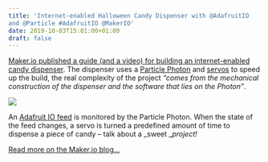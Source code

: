 ```yaml
---
title: 'Internet-enabled Halloween Candy Dispenser with @AdafruitIO
and @Particle #AdafruitIO @MakerIO'
date: 2019-10-03T15:01:00+01:00
draft: false
---
```


[Maker.io published a guide (and a video) for building an internet-enabled candy dispenser](https://www.digikey.com/en/maker/blogs/2019/iot-sweet-dispenser). The dispenser uses a [Particle Photon](https://www.adafruit.com/product/2723) and [servos](https://www.adafruit.com/product/155) to speed up the build, the real complexity of the project _“comes from the mechanical construction of the dispenser and the software that lies on the Photon”_.

![](https://cdn-blog.adafruit.com/uploads/2019/10/3_Feeder.jpg)

An [Adafruit IO feed](https://io.adafruit.com) is monitored by the Particle Photon. When the state of the feed changes, a servo is turned a predefined amount of time to dispense a piece of candy – talk about a _sweet __project!_

[Read more on the Maker.io blog…](https://www.digikey.com/en/maker/blogs/2019/iot-sweet-dispenser)